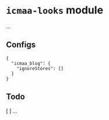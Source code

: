 # `icmaa-looks` module

...

## Configs

```
{
  "icmaa_blog": {
    "ignoreStores": []
  }
}
```

## Todo

[ ] ...
